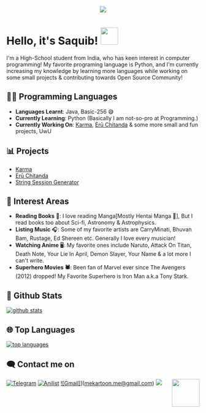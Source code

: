 <div align="center">
    <img src="https://telegra.ph/file/2b2836f47376c7a3a49f6.jpg">
</div>

# Hello, it's Saquib! <img src="https://raw.githubusercontent.com/MartinHeinz/MartinHeinz/master/wave.gif" width="45px">

I'm a High-School student from India, who has keen interest in computer programming! My favorite programing language is Python, and I'm currently increasing my knowledge by learning more languages while working on some small projects & contributing towards Open Source Community!
## 👨‍💻 Programming Languages

- **Languages Learnt**: Java, Basic-256 😅
- **Currently Learning**: Python
     (Basically I am not-so-pro at Programming.)
- **Currently Working On**: [Karma](http://t.me/TheKarmaBot), [Erū Chitanda](http://t.me/ChitandaRobot) & some more small and fun projects, UwU

 ## 📊 Projects
- [Karma](http://t.me/TheKarmaBot)
- [Erū Chitanda](https://t.me/ChitandaRobot)
- [String Session Generator](https://github.com/IAmKarToon/StringSessionGEN)

## 🌟 Interest Areas
- **Reading Books** 📖: I love reading Manga[Mostly Hentai Manga 🌚], But I read books too about Sci-fi, Astronomy & Astrophysics.
- **Listing Music** 🎧: Some of my favorite artists are CarryMinati, Bhuvan Bam, Rustage, Ed Shereen etc. Generally I love every musician!
- **Watching Anime** 🖥️: My favorite ones include Naruto, Attack On Titan, Death Note, Your Lie In April, Demon Slayer, Your Name & a lot more I can't write.
- **Superhero Movies 🕷️**: Been fan of Marvel ever since The Avengers (2012) dropped! My Favorite Superhero is Iron Man a.k.a Tony Stark.

##  🐙 **Github Stats**

[![github stats](https://github-readme-stats.vercel.app/api?username=IAmKarToon&show_icons=true&theme=radical)](https://github.com/IAmKarToon)

## 🌐 **Top Languages**

[![top languages](https://github-readme-stats.vercel.app/api/top-langs/?username=IAmKarToon&show_icons=true&theme=radical&layout=compact)](https://github.com/IAmKarToon)
   

## 🗨️ Contact me on


[![Telegram](https://img.shields.io/badge/telegram-1b77FF.svg?style=for-the-badge&logo=telegram)](https://t.me/MeKarToon)
[![Anilist](https://img.shields.io/badge/Anilist-blue.svg?style=for-the-badge&logo=anilist)](https://anilist.co/user/MeKarToon/)
[![Gmail]](https://img.shields.io/badge/Gmail-red.svg?style=for-the-badge&logo=gmail)](mekartoon.me@gmail.com)
<a href="https://twitter.com/AmKarToon"><img src="https://img.shields.io/badge/Twitter-blue.svg?style=for-the-badge&logo=twitter"></a> <img src="https://64.media.tumblr.com/34784257378ce2c51675599159735772/tumblr_nd3b8i2gL01sedjuto1_400.gifv" align="right" width="72"/>
